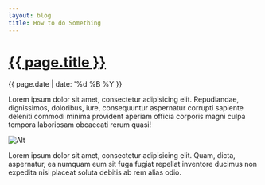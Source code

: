 ```yaml
---
layout: blog
title: How to do Something
---
```


# <a href="{{ page.url }}">{{ page.title }}</a>

<time>{{ page.date | date: '%d %B %Y'}}</time>

Lorem ipsum dolor sit amet, consectetur adipisicing elit. Repudiandae, dignissimos, doloribus, iure, consequuntur aspernatur corrupti sapiente deleniti commodi minima provident aperiam officia corporis magni culpa tempora laboriosam obcaecati rerum quasi!

![Alt](http://placekitten.com/600/250)

Lorem ipsum dolor sit amet, consectetur adipisicing elit. Quam, dicta, aspernatur, ea numquam eum sit fuga fugiat repellat inventore ducimus non expedita nisi placeat soluta debitis ab rem alias odio.